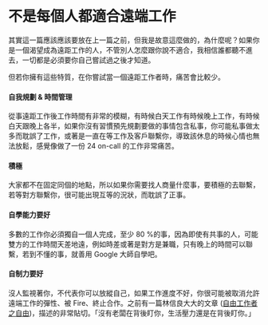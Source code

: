 # 不是每個人都適合遠端工作

其實這一篇應該應該要放在上一篇之前，但我是故意這麼做的，為什麼呢？如果你是一個渴望成為遠距工作的人，不管別人怎麼跟你說不適合，我相信誰都聽不進去，一切都是必須要你自己嘗試過之後才知道。

但若你擁有這些特質，在你嘗試當一個遠距工作者時，痛苦會比較少。

#### 自我規劃 & 時間管理

從事遠距工作後工作時間有非常的模糊，有時候白天工作有時候晚上工作，有時候白天跟晚上各半，如果你沒有習慣預先規劃要做的事情包含私事，你可能私事做太多而耽誤了工作，或著是一直在等工作及客戶聯繫你，導致該休息的時候心情也無法放鬆，感覺像做了一份 24 on-call 的工作非常痛苦。

#### 積極

大家都不在固定同個的地點，所以如果你需要找人商量什麼事，要積極的去聯繫，若等對方聯繫你，很可能出現互等的況狀，而耽誤了正事。

#### 自學能力要好

多數的工作你必須獨自一個人完成，至少 80 %的事，因為即使有共事的人，可能雙方的工作時間天差地遠，例如時差或著是對方是兼職，只有晚上的時間可以聯繫，若到不懂的事，就善用 Google 大師自學吧。

#### 自制力要好

沒人監視著你，不代表你可以放縱自己，如果工作進度不好，你很可能被取消允許遠端工作的彈性、被 Fire、終止合作。之前有一篇林信良大大的文章 ([自由工作者之自由](http://www.ithome.com.tw/node/82368))，描述的非常貼切。「沒有老闆在背後盯你，生活壓力還是在背後盯你。」
